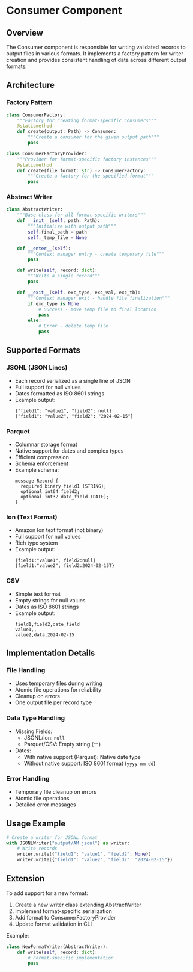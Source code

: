 # Consumer Component

## Overview

The Consumer component is responsible for writing validated records to output files in various formats. It implements a factory pattern for writer creation and provides consistent handling of data across different output formats.

## Architecture

### Factory Pattern

```python
class ConsumerFactory:
    """Factory for creating format-specific consumers"""
    @staticmethod
    def create(output: Path) -> Consumer:
        """Create a consumer for the given output path"""
        pass

class ConsumerFactoryProvider:
    """Provider for format-specific factory instances"""
    @staticmethod
    def create(file_format: str) -> ConsumerFactory:
        """Create a factory for the specified format"""
        pass
```

### Abstract Writer

```python
class AbstractWriter:
    """Base class for all format-specific writers"""
    def __init__(self, path: Path):
        """Initialize with output path"""
        self.final_path = path
        self._temp_file = None

    def __enter__(self):
        """Context manager entry - create temporary file"""
        pass

    def write(self, record: dict):
        """Write a single record"""
        pass

    def __exit__(self, exc_type, exc_val, exc_tb):
        """Context manager exit - handle file finalization"""
        if exc_type is None:
            # Success - move temp file to final location
            pass
        else:
            # Error - delete temp file
            pass
```

## Supported Formats

### JSONL (JSON Lines)
- Each record serialized as a single line of JSON
- Full support for null values
- Dates formatted as ISO 8601 strings
- Example output:
  ```jsonl
  {"field1": "value1", "field2": null}
  {"field1": "value2", "field2": "2024-02-15"}
  ```

### Parquet
- Columnar storage format
- Native support for dates and complex types
- Efficient compression
- Schema enforcement
- Example schema:
  ```
  message Record {
    required binary field1 (STRING);
    optional int64 field2;
    optional int32 date_field (DATE);
  }
  ```

### Ion (Text Format)
- Amazon Ion text format (not binary)
- Full support for null values
- Rich type system
- Example output:
  ```ion
  {field1:"value1", field2:null}
  {field1:"value2", field2:2024-02-15T}
  ```

### CSV
- Simple text format
- Empty strings for null values
- Dates as ISO 8601 strings
- Example output:
  ```csv
  field1,field2,date_field
  value1,,
  value2,data,2024-02-15
  ```

## Implementation Details

### File Handling
- Uses temporary files during writing
- Atomic file operations for reliability
- Cleanup on errors
- One output file per record type

### Data Type Handling
- Missing Fields:
  - JSONL/Ion: `null`
  - Parquet/CSV: Empty string (`""`)
- Dates:
  - With native support (Parquet): Native date type
  - Without native support: ISO 8601 format (`yyyy-mm-dd`)

### Error Handling
- Temporary file cleanup on errors
- Atomic file operations
- Detailed error messages

## Usage Example

```python
# Create a writer for JSONL format
with JSONLWriter("output/AM.jsonl") as writer:
    # Write records
    writer.write({"field1": "value1", "field2": None})
    writer.write({"field1": "value2", "field2": "2024-02-15"})
```

## Extension

To add support for a new format:

1. Create a new writer class extending AbstractWriter
2. Implement format-specific serialization
3. Add format to ConsumerFactoryProvider
4. Update format validation in CLI

Example:
```python
class NewFormatWriter(AbstractWriter):
    def write(self, record: dict):
        # Format-specific implementation
        pass
```
